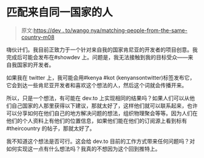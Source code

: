 # 匹配来自同一国家的人

> 原文:[https://dev . to/wango nya/matching-people-from-the-same-country-m08](https://dev.to/wangonya/matching-people-from-the-same-country-m08)

嗨伙计们。我目前正致力于一个针对来自我的国家肯尼亚的开发者的项目创意。我完成后可能会发布在#showdev 上。问题是，我无法接触到我的目标受众——来自我国家的开发者。

如果我在 twitter 上，我可能会用#kenya #kot (kenyansontwitter)标签发布它，它会到达一些肯尼亚开发者和喜欢这个想法的人，然后这个词就会传播开来。

所以，只是一个想法，有可能在 dev.to 上实现相同的结果吗？如果人们可以从他们自己国家的人那里获得以下建议，那就太好了，这样他们就可以联系起来，也许可以分享如何在他们自己的地方解决问题的想法，组织物理聚会等等。因为人们在他们的个人资料上有他们的位置信息，如果他们能在他们的订阅源上看到标有#theircountry 的帖子，那就太好了。

我不知道这个想法是否可行。这会给 dev.to 目前的工作方式带来任何问题吗？对如何实现这一点有什么想法吗？我真的不想因为这个回到推特上。